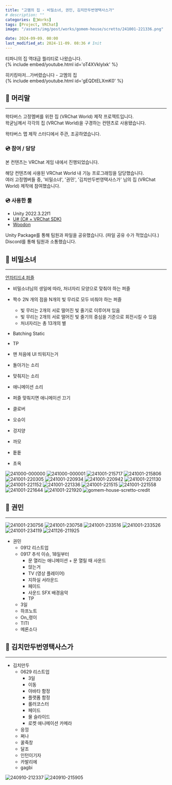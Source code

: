 ```yaml
---
title: "고멤의 집 - 비밀소녀, 권민, 김치만두번영택사스가"
# description: ""
categories: [🍇Works]
tags: [Project, VRChat]
image: "/assets/img/post/works/gomem-house/scretto/241001-221336.png"

date: 2024-09-09. 00:00
last_modified_at: 2024-11-09. 08:36 # Init
---
```


티파니의 집 역대급 퀄리티로 나왔습니다.  
{% include embed/youtube.html id='oT4XVkIylxk' %}

히키킹마저...가버렸습니다 - 고멤의 집  
{% include embed/youtube.html id='gEQDtELXmK0' %}

## 📀 머리말

---

왁타버스 고정멤버를 위한 집 (VRChat World) 제작 프로젝트입니다.  
왁굳님께서 각각의 집 (VRChat World)을 구경하는 컨텐츠로 사용됐습니다.  

왁타버스 맵 제작 스터디에서 주관, 조공하였습니다.  

### 💿 참여 / 담당

본 컨텐츠는 VRChat 게임 내에서 진행되었습니다.  

해당 컨텐츠에 사용된 VRChat World 내 기능 프로그래밍을 담당했습니다.  
여러 고정멤버들 중, '비밀소녀', '권민', '김치만두번영택사스가' 님의 집 (VRChat World) 제작에 참여했습니다.  

### 💿 사용한 툴

- Unity 2022.3.22f1
- [U# (C# + VRChat SDK)](https://udonsharp.docs.vrchat.com/)
- [Woodon](https://github.com/wrchat/Woodon)

Unity Package를 통해 팀원과 파일을 공유했습니다. (파일 공유 수가 적었습니다.)  
Discord를 통해 팀원과 소통했습니다.  

## 📀 비밀소녀

---

[언차티드4 퍼즐](https://youtu.be/JHXERIrnP9U?si=YsjDNXqDDtq4HTUh&t=240)  

- 비밀소녀님의 생일에 따라, 처녀자리 모양으로 맞춰야 하는 퍼즐

- 짝수 2N 개의 점을 N개의 빛 무리로 모두 비춰야 하는 퍼즐
  - 빛 무리는 2개의 서로 떨어진 빛 줄기로 이루어져 있음
  - 빛 무리는 2개의 서로 떨어진 빛 줄기의 중심을 기준으로 회전시킬 수 있음
  - 처녀자리는 총 13개의 별

- Batching Static
- TP

- 맨 처음에 UI 띄워지는거
- 돌아가는 소리
- 맞춰지는 소리
- 애니메이션 소리
- 퍼즐 맞춰지면 애니메이션 끄기

- 클로버
- 오슈이
- 겅지양
- 까모
- 돝돝
- 초옥

![241000-000000](/assets/img/post/works/gomem-house/scretto/241000-000000.png)
![241000-000001](/assets/img/post/works/gomem-house/scretto/241000-000001.png)
![241001-215717](/assets/img/post/works/gomem-house/scretto/241001-215717.png)
![241001-215806](/assets/img/post/works/gomem-house/scretto/241001-215806.png)
![241001-220305](/assets/img/post/works/gomem-house/scretto/241001-220305.png)
![241001-220934](/assets/img/post/works/gomem-house/scretto/241001-220934.png)
![241001-220942](/assets/img/post/works/gomem-house/scretto/241001-220942.png)
![241001-221130](/assets/img/post/works/gomem-house/scretto/241001-221130.png)
![241001-221152](/assets/img/post/works/gomem-house/scretto/241001-221152.png)
![241001-221336](/assets/img/post/works/gomem-house/scretto/241001-221336.png)
![241001-221515](/assets/img/post/works/gomem-house/scretto/241001-221515.png)
![241001-221558](/assets/img/post/works/gomem-house/scretto/241001-221558.png)
![241001-221644](/assets/img/post/works/gomem-house/scretto/241001-221644.png)
![241001-221920](/assets/img/post/works/gomem-house/scretto/241001-221920.png)
![gomem-house-scretto-credit](/assets/img/post/works/gomem-house/scretto/gomem-house-scretto-credit.png)

## 📀 권민

---

![241001-230756](/assets/img/post/works/gomem-house/kwon/241001-230756.png)
![241001-230758](/assets/img/post/works/gomem-house/kwon/241001-230758.png)
![241001-233516](/assets/img/post/works/gomem-house/kwon/241001-233516.png)
![241001-233526](/assets/img/post/works/gomem-house/kwon/241001-233526.png)
![241001-234119](/assets/img/post/works/gomem-house/kwon/241001-234119.png)
![241126-211925](/assets/img/post/works/gomem-house/kwon/241126-211925.png)

- 권민
  - 0912 리스트업
  - 0917 추석 이슈, 18일부터
    - 문 열리는 애니메이션 + 문 열릴 때 사운드
    - 앉는거
    - TV (영상 플레이어)
    - 지하실 서라운드
    - 페이드
    - 사운드 SFX 배경음악
    - TP
  - 3일
  - 하프노트
  - On_령이
  - TITI
  - 메론소다

## 📀 김치만두번영택사스가

---

- 김치만두
  - 0629 리스트업
    - 3일
    - 이동
    - 아바타 함정
    - 플랫폼 함정
    - 롤러코스터
    - 페이드
    - 물 슬라이드
    - 로켓 애니메이션 카메라
  - 응낑
  - 쩌나
  - 꿀죽창
  - 달조
  - 인턴이기자
  - 카발리에
  - gagbi

![240910-212337](/assets/img/post/works/gomem-house/Kimchimandu/240910-212337.png)
![240910-215905](/assets/img/post/works/gomem-house/Kimchimandu/240910-215905.png)
